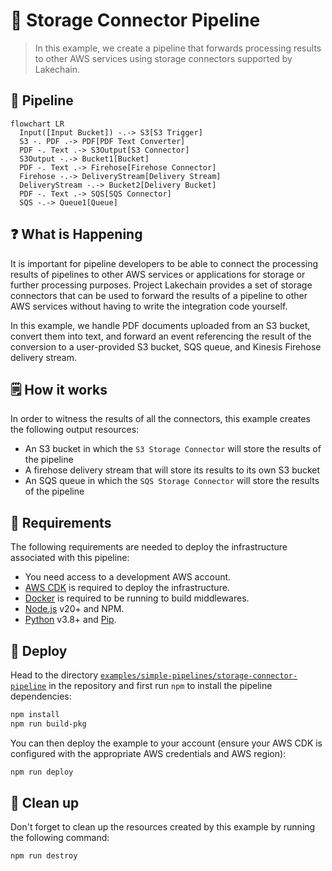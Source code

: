 # 🔌 Storage Connector Pipeline

> In this example, we create a pipeline that forwards processing results to other AWS services using storage connectors supported by Lakechain.

## :dna: Pipeline

```mermaid
flowchart LR
  Input([Input Bucket]) -.-> S3[S3 Trigger]
  S3 -. PDF .-> PDF[PDF Text Converter]
  PDF -. Text .-> S3Output[S3 Connector]
  S3Output -.-> Bucket1[Bucket]
  PDF -. Text .-> Firehose[Firehose Connector]
  Firehose -.-> DeliveryStream[Delivery Stream]
  DeliveryStream -.-> Bucket2[Delivery Bucket]
  PDF -. Text .-> SQS[SQS Connector]
  SQS -.-> Queue1[Queue]
```

## ❓ What is Happening

It is important for pipeline developers to be able to connect the processing results of pipelines to other AWS services or applications for storage or further processing purposes. Project Lakechain provides a set of storage connectors that can be used to forward the results of a pipeline to other AWS services without having to write the integration code yourself.

In this example, we handle PDF documents uploaded from an S3 bucket, convert them into text, and forward an event referencing the result of the conversion to a user-provided S3 bucket, SQS queue, and Kinesis Firehose delivery stream.

## 🗒️ How it works

In order to witness the results of all the connectors, this example creates the following output resources:

- An S3 bucket in which the `S3 Storage Connector` will store the results of the pipeline
- A firehose delivery stream that will store its results to its own S3 bucket
- An SQS queue in which the `SQS Storage Connector` will store the results of the pipeline

## 📝 Requirements

The following requirements are needed to deploy the infrastructure associated with this pipeline:

- You need access to a development AWS account.
- [AWS CDK](https://docs.aws.amazon.com/cdk/latest/guide/getting_started.html#getting_started_install) is required to deploy the infrastructure.
- [Docker](https://docs.docker.com/get-docker/) is required to be running to build middlewares.
- [Node.js](https://nodejs.org/en/download/) v20+ and NPM.
- [Python](https://www.python.org/downloads/) v3.8+ and [Pip](https://pip.pypa.io/en/stable/installation/).

## 🚀 Deploy

Head to the directory [`examples/simple-pipelines/storage-connector-pipeline`](/examples/simple-pipelines/storage-connector-pipeline) in the repository and first run `npm` to install the pipeline dependencies:

```bash
npm install
npm run build-pkg
```

You can then deploy the example to your account (ensure your AWS CDK is configured with the appropriate AWS credentials and AWS region):

```bash
npm run deploy
```

## 🧹 Clean up

Don't forget to clean up the resources created by this example by running the following command:

```bash
npm run destroy
```
